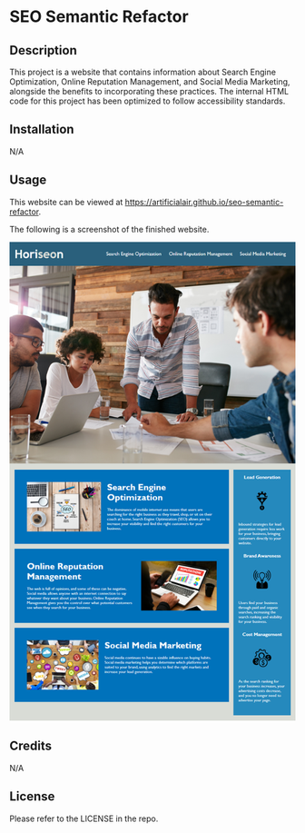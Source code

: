 # SEO Semantic Refactor

## Description

This project is a website that contains information about Search Engine Optimization, Online Reputation Management, and Social Media Marketing, alongside the benefits to incorporating these practices.  The internal HTML code for this project has been optimized to follow accessibility standards.

## Installation

N/A

## Usage

This website can be viewed at https://artificialair.github.io/seo-semantic-refactor.

The following is a screenshot of the finished website.

![This is a screenshot of the finished website.](assets/images/website-preview.png)

## Credits

N/A

## License

Please refer to the LICENSE in the repo.
